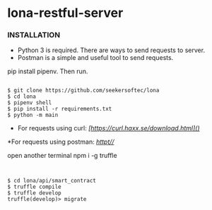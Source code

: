 # lona-restful-server

### INSTALLATION
* Python 3 is required. There are ways to send requests to server. 
* Postman is a simple and useful tool to send requests. 

pip install pipenv. Then run.
```

$ git clone https://github.com/seekersoftec/lona
$ cd lona
$ pipenv shell
$ pip install -r requirements.txt
$ python -m main
```

* For requests using curl: *[https://curl.haxx.se/download.html]()*

*For requests using postman: *[httpt//]()*

open another terminal
npm i -g truffle
```


$ cd lona/api/smart_contract
$ truffle compile
$ truffle develop
truffle(develop)> migrate
```